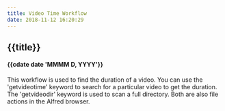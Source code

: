 ```yaml
---
title: Video Time Workflow
date: 2018-11-12 16:20:29
---
```

## {{title}}
#### {{cdate date 'MMMM D, YYYY'}}


This workflow is used to find the duration of a video. You can use the 'getvideotime' keyword to search for a particular video to get the duration. The 'getvideodir' keyword is used to scan a full directory. Both are also file actions in the Alfred browser.


